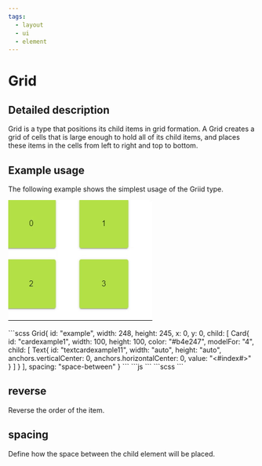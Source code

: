 ```yaml
---
tags:
  - layout
  - ui
  - element
---
```

# Grid

## Detailed description
Grid is a type that positions its child items in grid formation. A Grid creates a grid of cells that is large enough to hold all of its child items, and places these items in the cells from left to right and top to bottom.

## Example usage
The following example shows the simplest usage of the Griid type.

![alt text](./Grid.gif)

<code-group>
<code-block title=".at" active>
```scss
Grid{  
  id: "example",
  width: 248,
  height: 245,
  x: 0,
  y: 0,
  child: [
    Card{     
      id: "cardexample1",
      width: 100,
      height: 100,
      color: "#b4e247",
      modelFor: "4",
      child: [
        Text{         
          id: "textcardexample11",
          width: "auto",
          height: "auto",
          anchors.verticalCenter: 0,
          anchors.horizontalCenter: 0,
          value: "<#index#>"
        }
      ]
    }
  ],
  spacing: "space-between"
}
```
</code-block>

<code-block title=".atObj">
```js
```
</code-block>

<code-block title=".atStyle">
```scss
```
</code-block>
</code-group>

## reverse <Badge text="bool" type="tip" vertical="middle"/>
Reverse the order of the item.

## spacing <Badge text="String" type="tip" vertical="middle"/>
Define how the space between the child element will be placed.
